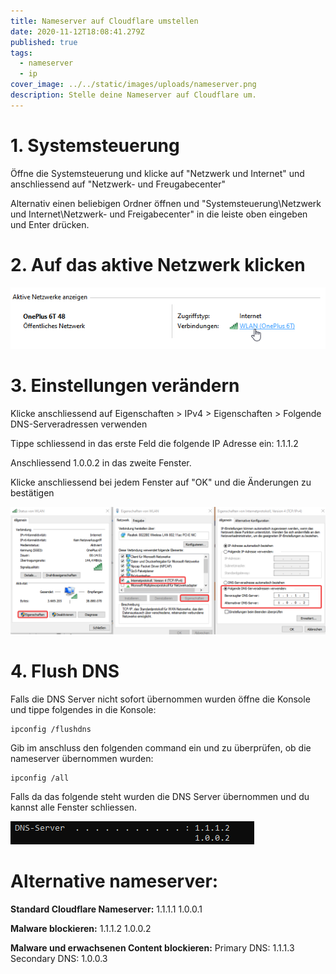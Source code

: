 ```yaml
---
title: Nameserver auf Cloudflare umstellen
date: 2020-11-12T18:08:41.279Z
published: true
tags:
  - nameserver
  - ip
cover_image: ../../static/images/uploads/nameserver.png
description: Stelle deine Nameserver auf Cloudflare um.
---
```

# 1. Systemsteuerung

Öffne die Systemsteuerung und klicke auf "Netzwerk und Internet" und anschliessend auf "Netzwerk- und Freugabecenter"

Alternativ einen beliebigen Ordner öffnen und "Systemsteuerung\Netzwerk und Internet\Netzwerk- und Freigabecenter" in die leiste oben eingeben und Enter drücken.



# 2. Auf das aktive Netzwerk klicken

![](../../static/images/uploads/2020-11-12_19-17-03.png)

# 3. Einstellungen verändern

Klicke anschliessend auf Eigenschaften > IPv4 > Eigenschaften > Folgende DNS-Serveradressen verwenden

Tippe schliessend in das erste Feld die folgende IP Adresse ein: 1.1.1.2

Anschliessend 1.0.0.2 in das zweite Fenster.

Klicke anschliessend bei jedem Fenster auf "OK" und die Änderungen zu bestätigen

![](../../static/images/uploads/2020-11-12_19-19-28.png)

# 4. Flush DNS

Falls die DNS Server nicht sofort übernommen wurden öffne die Konsole und tippe folgendes in die Konsole:

```
ipconfig /flushdns
```

Gib im anschluss den folgenden command ein und zu überprüfen, ob die nameserver übernommen wurden:

```
ipconfig /all
```

Falls da das folgende steht wurden die DNS Server übernommen und du kannst alle Fenster schliessen.

![](../../static/images/uploads/2020-11-12_19-28-30.png)



# Alternative nameserver:

**Standard Cloudflare Nameserver:**
1.1.1.1
1.0.0.1

**Malware blockieren:**
1.1.1.2
1.0.0.2

**Malware und erwachsenen Content blockieren:**
Primary DNS: 1.1.1.3
Secondary DNS: 1.0.0.3